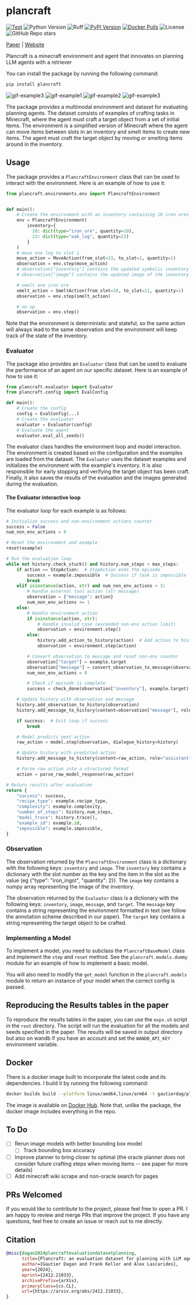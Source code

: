 # plancraft

[![Test](https://github.com/gautierdag/plancraft/actions/workflows/test.yaml/badge.svg)](https://github.com/gautierdag/plancraft/actions/workflows/test.yaml)
![Python Version](https://img.shields.io/badge/python-3.9+-blue)
![Ruff](https://img.shields.io/badge/linter-ruff-blue)
[![PyPI Version](https://img.shields.io/pypi/v/plancraft)](https://pypi.org/project/plancraft/)
[![Docker Pulls](https://img.shields.io/docker/pulls/gautierdag/plancraft)](https://hub.docker.com/r/gautierdag/plancraft)
![License](https://img.shields.io/github/license/gautierdag/plancraft)
![GitHub Repo stars](https://img.shields.io/github/stars/gautierdag/plancraft?style=social)

[Paper](https://arxiv.org/abs/2412.21033) | [Website](https://gautierdag.github.io/plancraft/)

Plancraft is a minecraft environment and agent that innovates on planning LLM agents with a retriever

You can install the package by running the following command:

```bash
pip install plancraft
```

![gif-example3](docs/images/train_images/TRAIN0010.gif)
![gif-example1](docs/images/train_images/TRAIN1133.gif)
![gif-example2](docs/images/train_images/TRAIN0383.gif)
![gif-example3](docs/images/train_images/TRAIN1000.gif)

The package provides a multimodal environment and dataset for evaluating planning agents. The dataset consists of examples of crafting tasks in Minecraft, where the agent must craft a target object from a set of initial items. The environment is a simplified version of Minecraft where the agent can move items between slots in an inventory and smelt items to create new items. The agent must craft the target object by moving or smelting items around in the inventory.

## Usage

The package provides a `PlancraftEnvironment` class that can be used to interact with the environment. Here is an example of how to use it:

```python
from plancraft.environments.env import PlancraftEnvironment


def main():
    # Create the environment with an inventory containing 10 iron ores and 23 oak logs
    env = PlancraftEnvironment(
        inventory={
          10: dict(type="iron_ore", quantity=10),
          23: dict(type="oak_log", quantity=23)
        }
    )
    # move one log to slot 1
    move_action = MoveAction(from_slot=23, to_slot=1, quantity=1)
    observation = env.step(move_action)
    # observation["inventory"] contains the updated symbolic inventory
    # observation["image"] contains the updated image of the inventory

    # smelt one iron ore
    smelt_action = SmeltAction(from_slot=10, to_slot=11, quantity=1)
    observation = env.step(smelt_action)

    # no op
    observation = env.step()
```

Note that the environment is deterministic and stateful, so the same action will always lead to the same observation and the environment will keep track of the state of the inventory.

### Evaluator

The package also provides an `Evaluator` class that can be used to evaluate the performance of an agent on our specific dataset. Here is an example of how to use it:

```python
from plancraft.evaluator import Evaluator
from plancraft.config import EvalConfig

def main():
    # Create the config
    config = EvalConfig(...)
    # Create the evaluator
    evaluator = Evaluator(config)
    # Evaluate the agent
    evaluator.eval_all_seeds()
```

The evaluator class handles the environment loop and model interaction. The environment is created based on the configuration and the examples are loaded from the dataset. The `Evaluator` uses the dataset examples and initializes the environment with the example's inventory. It is also responsible for early stopping and verifying the target object has been craft. Finally, it also saves the results of the evaluation and the images generated during the evaluation.

#### The Evaluator interactive loop

The evaluator loop for each example is as follows:

```python
# Initialize success and non-environment actions counter
success = False
num_non_env_actions = 0

# Reset the environment and example
reset(example)

# Run the evaluation loop
while not history.check_stuck() and history.num_steps < max_steps:
    if action == StopAction:  # StopAction ends the episode
        success = example.impossible  # Success if task is impossible
        break
    elif isinstance(action, str) and num_non_env_actions < 3:  
        # Handle external tool action (str message)
        observation = {"message": action}
        num_non_env_actions += 1
    else:  
        # Handle environment action
        if isinstance(action, str):  
            # Handle invalid case (exceeded non-env action limit)
            observation = environment.step()
        else:
            history.add_action_to_history(action)  # Add action to history
            observation = environment.step(action)

        # Convert observation to message and reset non-env counter
        observation["target"] = example.target
        observation["message"] = convert_observation_to_message(observation)
        num_non_env_actions = 0

        # Check if episode is complete
        success = check_done(observation["inventory"], example.target)

    # Update history with observation and message
    history.add_observation_to_history(observation)
    history.add_message_to_history(content=observation["message"], role="user")

    if success:  # Exit loop if success
        break

    # Model predicts next action
    raw_action = model.step(observation, dialogue_history=history)

    # Update history with predicted action
    history.add_message_to_history(content=raw_action, role="assistant")

    # Parse raw action into a structured format
    action = parse_raw_model_response(raw_action)

# Return results after evaluation
return {
    "success": success,
    "recipe_type": example.recipe_type,
    "complexity": example.complexity,
    "number_of_steps": history.num_steps,
    "model_trace": history.trace(),
    "example_id": example.id,
    "impossible": example.impossible,
}
```

### Observation

The observation returned by the `PlancraftEnvironment` class is a dictionary with the following keys: `inventory` and `image`. The `inventory` key contains a dictionary with the slot number as the key and the item in the slot as the value (eg {"type": "iron_ingot", "quantity": 2}). The `image` key contains a numpy array representing the image of the inventory.

The observation returned by the `Evaluator` class is a dictionary with the following keys: `inventory`, `image`, `message`, and `target`. The `message` key contains a string representing the environment formatted in text (we follow the annotation scheme described in our paper). The `target` key contains a string representing the target object to be crafted.

### Implementing a Model

To implement a model, you need to subclass the `PlancraftBaseModel` class and implement the `step` and `reset` method. See the `plancraft.models.dummy` module for an example of how to implement a basic model.

You will also need to modify the `get_model` function in the `plancraft.models` module to return an instance of your model when the correct config is passed.

## Reproducing the Results tables in the paper

To reproduce the results tables in the paper, you can use the `exps.sh` script in the `root` directory. The script will run the evaluation for all the models and seeds specified in the paper. The results will be saved in output directory but also on wandb if you have an account and set the `WANDB_API_KEY` environment variable.

## Docker

There is a docker image built to incorporate the latest code and its dependencies. I build it by running the following command:

```bash
docker buildx build --platform linux/amd64,linux/arm64 -t gautierdag/plancraft --push .
```

The image is available on [Docker Hub](https://hub.docker.com/r/gautierdag/plancraft). Note that, unlike the package, the docker image includes everything in the repo.

## To Do

- [ ] Rerun image models with better bounding box model
  - [ ] Track bounding box accuracy
- [ ] Improve planner to bring closer to optimal (the oracle planner does not consider  future crafting steps when moving items -- see paper for more details)
- [ ] Add minecraft wiki scrape and non-oracle search for pages

## PRs Welcomed

If you would like to contribute to the project, please feel free to open a PR. I am happy to review and merge PRs that improve the project. If you have any questions, feel free to create an issue or reach out to me directly.

## Citation

```bibtex
@misc{dagan2024plancraftevaluationdatasetplanning,
      title={Plancraft: an evaluation dataset for planning with LLM agents}, 
      author={Gautier Dagan and Frank Keller and Alex Lascarides},
      year={2024},
      eprint={2412.21033},
      archivePrefix={arXiv},
      primaryClass={cs.CL},
      url={https://arxiv.org/abs/2412.21033}, 
}
```
